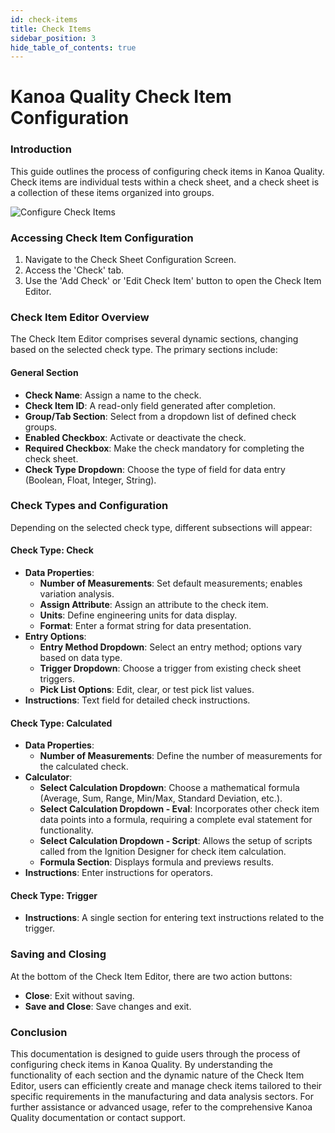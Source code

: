 ```yaml
---
id: check-items
title: Check Items
sidebar_position: 3
hide_table_of_contents: true
---
```

# Kanoa Quality Check Item Configuration

### Introduction
This guide outlines the process of configuring check items in Kanoa Quality. Check items are individual tests within a check sheet, and a check sheet is a collection of these items organized into groups.

![Configure Check Items](/img/quality-config-check-items.png)

### Accessing Check Item Configuration
1. Navigate to the Check Sheet Configuration Screen.
2. Access the 'Check' tab.
3. Use the 'Add Check' or 'Edit Check Item' button to open the Check Item Editor.

### Check Item Editor Overview
The Check Item Editor comprises several dynamic sections, changing based on the selected check type. The primary sections include:

#### General Section
- **Check Name**: Assign a name to the check.
- **Check Item ID**: A read-only field generated after completion.
- **Group/Tab Section**: Select from a dropdown list of defined check groups.
- **Enabled Checkbox**: Activate or deactivate the check.
- **Required Checkbox**: Make the check mandatory for completing the check sheet.
- **Check Type Dropdown**: Choose the type of field for data entry (Boolean, Float, Integer, String).

### Check Types and Configuration
Depending on the selected check type, different subsections will appear:

#### Check Type: Check
- **Data Properties**:
  - **Number of Measurements**: Set default measurements; enables variation analysis.
  - **Assign Attribute**: Assign an attribute to the check item.
  - **Units**: Define engineering units for data display.
  - **Format**: Enter a format string for data presentation.
- **Entry Options**:
  - **Entry Method Dropdown**: Select an entry method; options vary based on data type.
  - **Trigger Dropdown**: Choose a trigger from existing check sheet triggers.
  - **Pick List Options**: Edit, clear, or test pick list values.
- **Instructions**: Text field for detailed check instructions.

#### Check Type: Calculated
- **Data Properties**:
  - **Number of Measurements**: Define the number of measurements for the calculated check.
- **Calculator**:
  - **Select Calculation Dropdown**: Choose a mathematical formula (Average, Sum, Range, Min/Max, Standard Deviation, etc.).
  - **Select Calculation Dropdown - Eval**: Incorporates other check item data points into a formula, requiring a complete eval statement for functionality.
  - **Select Calculation Dropdown - Script**: Allows the setup of scripts called from the Ignition Designer for check item calculation.
  - **Formula Section**: Displays formula and previews results.
- **Instructions**: Enter instructions for operators.

#### Check Type: Trigger
- **Instructions**: A single section for entering text instructions related to the trigger.

### Saving and Closing
At the bottom of the Check Item Editor, there are two action buttons:
- **Close**: Exit without saving.
- **Save and Close**: Save changes and exit.

### Conclusion
This documentation is designed to guide users through the process of configuring check items in Kanoa Quality. By understanding the functionality of each section and the dynamic nature of the Check Item Editor, users can efficiently create and manage check items tailored to their specific requirements in the manufacturing and data analysis sectors. For further assistance or advanced usage, refer to the comprehensive Kanoa Quality documentation or contact support.

